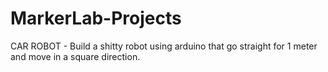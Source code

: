 # MarkerLab-Projects
CAR ROBOT - Build a shitty robot using arduino that go straight for 1 meter and move in a square direction.
